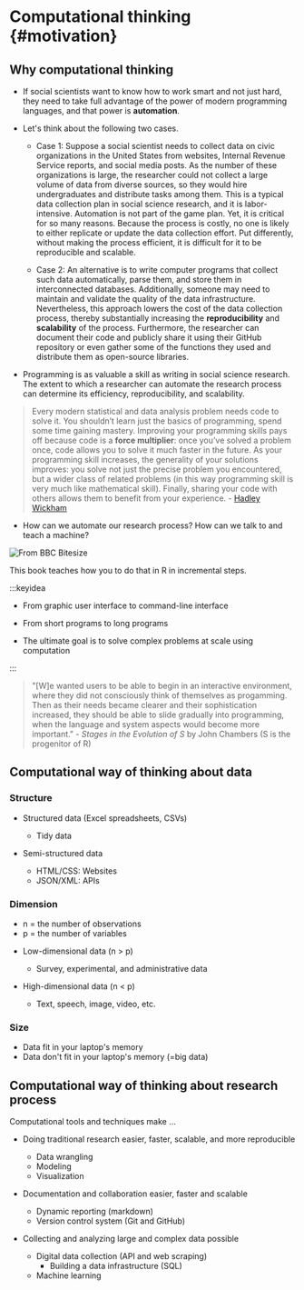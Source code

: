 
# Computational thinking {#motivation}



## Why computational thinking 

- If social scientists want to know how to work smart and not just hard, they need to take full advantage of the power of modern programming languages, and that power is **automation**.

- Let's think about the following two cases.

  - Case 1: Suppose a social scientist needs to collect data on civic organizations in the United States from websites, Internal Revenue Service reports, and social media posts. As the number of these organizations is large, the researcher could not collect a large volume of data from diverse sources, so they would hire undergraduates and distribute tasks among them. This is a typical data collection plan in social science research, and it is labor-intensive. Automation is not part of the game plan. Yet, it is critical for so many reasons. Because the process is costly, no one is likely to either replicate or update the data collection effort. Put differently, without making the process efficient, it is difficult for it to be reproducible and scalable. 

  - Case 2: An alternative is to write computer programs that collect such data automatically, parse them, and store them in interconnected databases. Additionally, someone may need to maintain and validate the quality of the data infrastructure. Nevertheless, this approach lowers the cost of the data collection process, thereby substantially increasing the **reproducibility** and **scalability** of the process. Furthermore, the researcher can document their code and publicly share it using their GitHub repository or even gather some of the functions they used and distribute them as open-source libraries. 
  
- Programming is as valuable a skill as writing in social science research. The extent to which a researcher can automate the research process can determine its efficiency, reproducibility, and scalability.
  
> Every modern statistical and data analysis problem needs code to solve it. You shouldn’t learn just the basics of programming, spend some time gaining mastery. Improving your programming skills pays off because code is a **force multiplier**: once you’ve solved a problem once, code allows you to solve it much faster in the future. As your programming skill increases, the generality of your solutions improves: you solve not just the precise problem you encountered, but a wider class of related problems (in this way programming skill is very much like mathematical skill). Finally, sharing your code with others allows them to benefit from your experience. - [Hadley Wickham](https://imstat.org/2014/12/16/hadley-wickham-impact-the-world-by-being-useful/) 

- How can we automate our research process? How can we talk to and teach a machine?

![From BBC Bitesize](https://bam.files.bbci.co.uk/bam/live/content/znmb87h/large)

This book teaches how you to do that in R in incremental steps. 

:::keyidea

* From graphic user interface to command-line interface 

* From short programs to long programs 

* The ultimate goal is to solve complex problems at scale using computation 
  
:::

> "[W]e wanted users to be able to begin in an interactive environment, where they did not consciously think of themselves as progamming. Then as their needs became clearer and their sophistication increased, they should be able to slide gradually into programming, when the language and system aspects would become more important." - *Stages in the Evolution of S* by John Chambers (S is the progenitor of R)

## Computational way of thinking about data 

### Structure 

- Structured data (Excel spreadsheets, CSVs)
  - Tidy data 
    
- Semi-structured data 
  - HTML/CSS: Websites 
  - JSON/XML: APIs

### Dimension

* n = the number of observations 
* p = the number of variables 

- Low-dimensional data (n > p)
  - Survey, experimental, and administrative data 

- High-dimensional data (n < p)
  - Text, speech, image, video, etc. 

### Size 

- Data fit in your laptop's memory 
- Data don't fit in your laptop's memory (=big data)

## Computational way of thinking about research process

Computational tools and techniques make ... 

- Doing traditional research easier, faster, scalable, and more reproducible
  - Data wrangling 
  - Modeling 
  - Visualization 

- Documentation and collaboration easier, faster and scalable 
  - Dynamic reporting (markdown)
  - Version control system (Git and GitHub)

- Collecting and analyzing large and complex data possible 
  - Digital data collection (API and web scraping)
      - Building a data infrastructure (SQL)
  - Machine learning 
